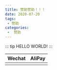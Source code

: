 ```yaml
---
title: 赞助赞助！！！
date: 2020-07-20
tags:
 - 赞助
categories:
 -  赞助
---
```


::: tip
HELLO WORLD!
:::

| Wechat        | AliPay        |
| ------------- |:-------------:|
| <img :src="$withBase('/wechat.png')"> | <img :src="$withBase('/alipay.png')"> |